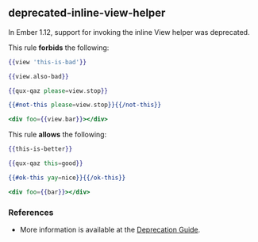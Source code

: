 ## deprecated-inline-view-helper

In Ember 1.12, support for invoking the inline View helper was deprecated.

This rule **forbids** the following:

```hbs
{{view 'this-is-bad'}}

{{view.also-bad}}

{{qux-qaz please=view.stop}}

{{#not-this please=view.stop}}{{/not-this}}

<div foo={{view.bar}}></div>
```

This rule **allows** the following:

```hbs
{{this-is-better}}

{{qux-qaz this=good}}

{{#ok-this yay=nice}}{{/ok-this}}

<div foo={{bar}}></div>
```

### References

* More information is available at the [Deprecation Guide](http://emberjs.com/deprecations/v1.x/#toc_ember-view).
